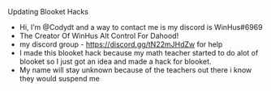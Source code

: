 Updating Blooket Hacks
- Hi, I’m @Codydt and a way to contact me is my discord is WinHus#6969
- The Creator Of WinHus Alt Control For Dahood!
- my discord group - https://discord.gg/tN22mJHdZw for help
- I made this blooket hack because my math teacher started to do alot of blooket so I just got an idea and made a hack for blooket.
- My name will stay unknown because of the teachers out there i know they would suspend me
